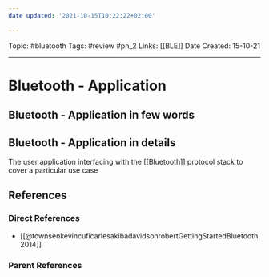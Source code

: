 ```yaml
---
date updated: '2021-10-15T10:22:22+02:00'

---
```


Topic: #bluetooth
Tags: #review #pn_2
Links: [[BLE]]
Date Created: 15-10-21

---

# Bluetooth - Application

## Bluetooth - Application in few words

## Bluetooth - Application in details

The user application interfacing with the [[Bluetooth]] protocol stack to cover a particular use case

## References

### Direct References

- [[@townsenkevincuficarlesakibadavidsonrobertGettingStartedBluetooth2014]]

### Parent References
